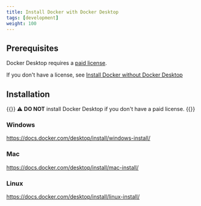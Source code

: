 ```yaml
---
title: Install Docker with Docker Desktop
tags: [development]
weight: 100
---
```


## Prerequisites

Docker Desktop requires a [paid license](https://www.docker.com/pricing/).

If you don't have a license, see [Install Docker without Docker Desktop
](http://localhost:1313/community/contributing/handbook/docker/without-docker-desktop/)

## Installation

{{<notice warning>}}
⚠️ **DO NOT** install Docker Desktop if you don't have a paid license.
{{</notice>}}

### Windows

https://docs.docker.com/desktop/install/windows-install/

### Mac

https://docs.docker.com/desktop/install/mac-install/

### Linux

https://docs.docker.com/desktop/install/linux-install/
